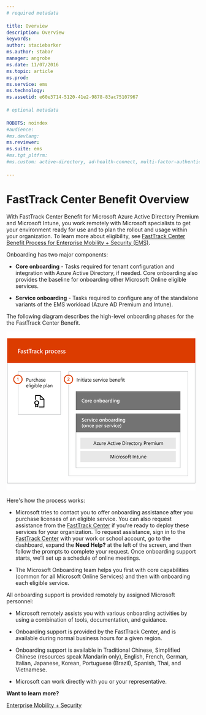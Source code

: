 ```yaml
---
# required metadata

title: Overview
description: Overview
keywords:
author: staciebarker
ms.author: stabar
manager: angrobe
ms.date: 11/07/2016
ms.topic: article
ms.prod:
ms.service: ems
ms.technology:
ms.assetid: e60e3714-5120-41e2-9878-83ac75107967

# optional metadata

ROBOTS: noindex
#audience:
#ms.devlang:
ms.reviewer:
ms.suite: ems
#ms.tgt_pltfrm:
#ms.custom: active-directory, ad-health-connect, multi-factor-authentication, microsoft-intune

---
```


# FastTrack Center Benefit Overview

With FastTrack Center Benefit for Microsoft Azure Active Directory Premium and Microsoft Intune, you work remotely with Microsoft specialists to get your environment ready for use and to plan the rollout and usage within your organization. To learn more about eligibility, see [FastTrack Center Benefit Process for Enterprise Mobility + Security (EMS)](fasttrack-center-benefit-process-for-enterprise-mobility-suite-ems.md).


Onboarding has two major components:

-   **Core onboarding** - Tasks required for tenant configuration and integration with Azure Active Directory, if needed. Core onboarding also provides the baseline for onboarding other Microsoft Online eligible services.

-   **Service onboarding** - Tasks required to configure any of the standalone variants of the EMS workload (Azure AD Premium and Intune).

The following diagram describes the high-level onboarding phases for the the FastTrack Center Benefit.

![The high-level onboarding phases of using the FastTrack Center Benefit](./media/ft-onboarding-process.png)

Here's how the process works:

- Microsoft tries to contact you to offer onboarding assistance after you purchase licenses of an eligible service. You can also request assistance from the [FastTrack Center](http://fasttrack.microsoft.com/) if you're ready to deploy these services for your organization. To request assistance, sign in to the [FastTrack Center](http://fasttrack.microsoft.com/) with your work or school account, go to the dashboard, expand the **Need Help?** at the left of the screen, and then follow the prompts to complete your request. Once onboarding support starts, we’ll set up a schedule of online meetings.

-   The Microsoft Onboarding team helps you first with core capabilities (common for all Microsoft Online Services) and then with onboarding each eligible service.

All onboarding support is provided remotely by assigned Microsoft personnel:

-   Microsoft remotely assists you with various onboarding activities by using a combination of tools, documentation, and guidance.

-   Onboarding support is provided by the FastTrack Center, and is available during normal business hours for a given region.

-   Onboarding support is available in Traditional Chinese, Simplified Chinese (resources speak Mandarin only), English, French, German, Italian, Japanese, Korean, Portuguese (Brazil), Spanish, Thai, and Vietnamese.

-   Microsoft can work directly with you or your representative.

**Want to learn more?**

[Enterprise Mobility + Security](https://www.microsoft.com/en-us/cloud-platform/enterprise-mobility)
